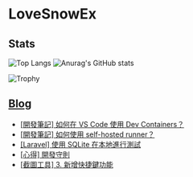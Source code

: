 # LoveSnowEx

## Stats

![Top Langs](https://github-readme-stats.vercel.app/api/top-langs/?username=LoveSnowEx&layout=donut&theme=dark) ![Anurag's GitHub stats](https://github-readme-stats.vercel.app/api?username=LoveSnowEx&theme=dark&show_icons=true)

![Trophy](https://github-profile-trophy.vercel.app/?username=LoveSnowEx&theme=darkhub&column=3&rank=SECRET,SSS,SS,S,AAA,AA,A&no-bg=true)

## [Blog](https://lovesnowex.xyz)

<!-- BLOG-POST-LIST:START -->
- [[開發筆記] 如何在 VS Code 使用 Dev Containers？](https://lovesnowex.xyz/post/development-note/dev-containers-vscode/)
- [[開發筆記] 如何使用 self-hosted runner？](https://lovesnowex.xyz/post/development-note/self-hosted-runner-guide/)
- [[Laravel] 使用 SQLite 在本地進行測試](https://lovesnowex.xyz/post/laravel/use-sqlite-for-testing/)
- [[心得] 開發守則](https://lovesnowex.xyz/post/experience/development-principle/)
- [[截圖工具] 3. 新增快捷鍵功能](https://lovesnowex.xyz/post/screen-cropper-tutorial/add-keyboard/)
<!-- BLOG-POST-LIST:END -->
